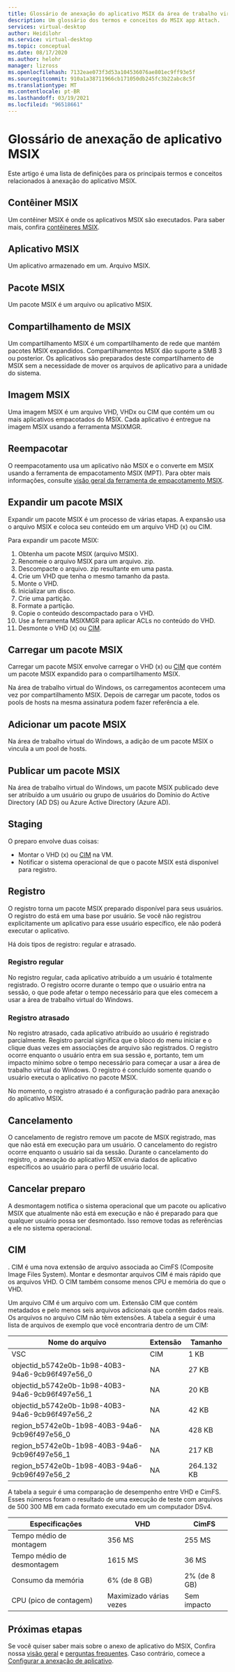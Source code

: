 ```yaml
---
title: Glossário de anexação do aplicativo MSIX da área de trabalho virtual do Windows – Azure
description: Um glossário dos termos e conceitos do MSIX app Attach.
services: virtual-desktop
author: Heidilohr
ms.service: virtual-desktop
ms.topic: conceptual
ms.date: 08/17/2020
ms.author: helohr
manager: lizross
ms.openlocfilehash: 7132eae073f3d53a104536076ae801ec9ff93e5f
ms.sourcegitcommit: 910a1a38711966cb171050db245fc3b22abc8c5f
ms.translationtype: MT
ms.contentlocale: pt-BR
ms.lasthandoff: 03/19/2021
ms.locfileid: "96518661"
---
```

# <a name="msix-app-attach-glossary"></a>Glossário de anexação de aplicativo MSIX

Este artigo é uma lista de definições para os principais termos e conceitos relacionados à anexação do aplicativo MSIX.

## <a name="msix-container"></a>Contêiner MSIX

Um contêiner MSIX é onde os aplicativos MSIX são executados. Para saber mais, confira [contêineres MSIX](/windows/msix/msix-container).

## <a name="msix-application"></a>Aplicativo MSIX 

Um aplicativo armazenado em um. Arquivo MSIX.

## <a name="msix-package"></a>Pacote MSIX 

Um pacote MSIX é um arquivo ou aplicativo MSIX.

## <a name="msix-share"></a>Compartilhamento de MSIX

Um compartilhamento MSIX é um compartilhamento de rede que mantém pacotes MSIX expandidos. Compartilhamentos MSIX dão suporte a SMB 3 ou posterior. Os aplicativos são preparados deste compartilhamento de MSIX sem a necessidade de mover os arquivos de aplicativo para a unidade do sistema.

## <a name="msix-image"></a>Imagem MSIX

Uma imagem MSIX é um arquivo VHD, VHDx ou CIM que contém um ou mais aplicativos empacotados do MSIX. Cada aplicativo é entregue na imagem MSIX usando a ferramenta MSIXMGR.

## <a name="repackage"></a>Reempacotar

O reempacotamento usa um aplicativo não MSIX e o converte em MSIX usando a ferramenta de empacotamento MSIX (MPT). Para obter mais informações, consulte [visão geral da ferramenta de empacotamento MSIX](/windows/msix/packaging-tool/tool-overview).

## <a name="expand-an-msix-package"></a>Expandir um pacote MSIX

Expandir um pacote MSIX é um processo de várias etapas. A expansão usa o arquivo MSIX e coloca seu conteúdo em um arquivo VHD (x) ou CIM. 

Para expandir um pacote MSIX:

1. Obtenha um pacote MSIX (arquivo MSIX).
2. Renomeie o arquivo MSIX para um arquivo. zip.
3. Descompacte o arquivo. zip resultante em uma pasta.
4. Crie um VHD que tenha o mesmo tamanho da pasta.
5. Monte o VHD.
6. Inicializar um disco.
7. Crie uma partição.
8. Formate a partição.
9. Copie o conteúdo descompactado para o VHD.
10. Use a ferramenta MSIXMGR para aplicar ACLs no conteúdo do VHD.
11. Desmonte o VHD (x) ou [CIM](#cim).

## <a name="upload-an-msix-package"></a>Carregar um pacote MSIX 

Carregar um pacote MSIX envolve carregar o VHD (x) ou [CIM](#cim) que contém um pacote MSIX expandido para o compartilhamento MSIX.

Na área de trabalho virtual do Windows, os carregamentos acontecem uma vez por compartilhamento MSIX. Depois de carregar um pacote, todos os pools de hosts na mesma assinatura podem fazer referência a ele.

## <a name="add-an-msix-package"></a>Adicionar um pacote MSIX

Na área de trabalho virtual do Windows, a adição de um pacote MSIX o vincula a um pool de hosts.

## <a name="publish-an-msix-package"></a>Publicar um pacote MSIX 

Na área de trabalho virtual do Windows, um pacote MSIX publicado deve ser atribuído a um usuário ou grupo de usuários do Domínio do Active Directory (AD DS) ou Azure Active Directory (Azure AD).

## <a name="staging"></a>Staging

O preparo envolve duas coisas:

- Montar o VHD (x) ou [CIM](#cim) na VM.
- Notificar o sistema operacional de que o pacote MSIX está disponível para registro.

## <a name="registration"></a>Registro

O registro torna um pacote MSIX preparado disponível para seus usuários. O registro do está em uma base por usuário. Se você não registrou explicitamente um aplicativo para esse usuário específico, ele não poderá executar o aplicativo.

Há dois tipos de registro: regular e atrasado.

### <a name="regular-registration"></a>Registro regular

No registro regular, cada aplicativo atribuído a um usuário é totalmente registrado. O registro ocorre durante o tempo que o usuário entra na sessão, o que pode afetar o tempo necessário para que eles comecem a usar a área de trabalho virtual do Windows.

### <a name="delayed-registration"></a>Registro atrasado

No registro atrasado, cada aplicativo atribuído ao usuário é registrado parcialmente. Registro parcial significa que o bloco do menu iniciar e o clique duas vezes em associações de arquivo são registrados. O registro ocorre enquanto o usuário entra em sua sessão e, portanto, tem um impacto mínimo sobre o tempo necessário para começar a usar a área de trabalho virtual do Windows. O registro é concluído somente quando o usuário executa o aplicativo no pacote MSIX.

No momento, o registro atrasado é a configuração padrão para anexação do aplicativo MSIX.

## <a name="deregistration"></a>Cancelamento

O cancelamento de registro remove um pacote de MSIX registrado, mas que não está em execução para um usuário. O cancelamento do registro ocorre enquanto o usuário sai da sessão. Durante o cancelamento do registro, o anexação do aplicativo MSIX envia dados de aplicativo específicos ao usuário para o perfil de usuário local.

## <a name="destage"></a>Cancelar preparo

A desmontagem notifica o sistema operacional que um pacote ou aplicativo MSIX que atualmente não está em execução e não é preparado para que qualquer usuário possa ser desmontado. Isso remove todas as referências a ele no sistema operacional.

## <a name="cim"></a>CIM

. CIM é uma nova extensão de arquivo associada ao CimFS (Composite Image Files System). Montar e desmontar arquivos CIM é mais rápido que os arquivos VHD. O CIM também consome menos CPU e memória do que o VHD.

Um arquivo CIM é um arquivo com um. Extensão CIM que contém metadados e pelo menos seis arquivos adicionais que contêm dados reais. Os arquivos no arquivo CIM não têm extensões. A tabela a seguir é uma lista de arquivos de exemplo que você encontraria dentro de um CIM:

| Nome do arquivo | Extensão | Tamanho |
|-----------|-----------|------|
| VSC | CIM | 1 KB |
| objectid_b5742e0b-1b98-40B3-94a6-9cb96f497e56_0 | NA | 27 KB |
| objectid_b5742e0b-1b98-40B3-94a6-9cb96f497e56_1 | NA | 20 KB |
| objectid_b5742e0b-1b98-40B3-94a6-9cb96f497e56_2 | NA | 42 KB |
| region_b5742e0b-1b98-40B3-94a6-9cb96f497e56_0 | NA | 428 KB |
| region_b5742e0b-1b98-40B3-94a6-9cb96f497e56_1 | NA | 217 KB |
| region_b5742e0b-1b98-40B3-94a6-9cb96f497e56_2 | NA | 264.132 KB |

A tabela a seguir é uma comparação de desempenho entre VHD e CimFS. Esses números foram o resultado de uma execução de teste com arquivos de 500 300 MB em cada formato executado em um computador DSv4.

|  Especificações                          | VHD                     | CimFS   |
|---------------------------------|--------------------------|-----------|
| Tempo médio de montagem     | 356 MS                     | 255 MS      |
| Tempo médio de desmontagem   | 1615 MS                    | 36 MS       |
| Consumo da memória | 6% (de 8 GB)                      | 2% (de 8 GB)       |
| CPU (pico de contagem)          | Maximizado várias vezes | Sem impacto |

## <a name="next-steps"></a>Próximas etapas

Se você quiser saber mais sobre o anexo de aplicativo do MSIX, Confira nossa [visão geral](what-is-app-attach.md) e [perguntas frequentes](app-attach-faq.md). Caso contrário, comece a [Configurar a anexação de aplicativo](app-attach.md).
